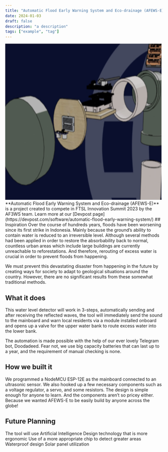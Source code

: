 ```yaml
---
title: "Automatic Flood Early Warning System and Eco-drainage (AFEWS-E)"
date: 2024-01-03
draft: false
description: "a description"
tags: ["example", "tag"]
---
```

<img src="medium.png" alt="Image" width="500" height="500">
**Automatic Flood Early Warning System and Eco-drainage (AFEWS-E)** is a project created to compete in FTSL Innovation Summit 2023 by the AF3WS team. Learn more at our [Devpost page](https://devpost.com/software/automatic-flood-early-warning-system/)
## Inspiration
Over the course of hundreds years, floods have been worsening since its first strike in Indonesia. Mainly because the ground’s ability to contain water is reduced to an irreversible level. Although several methods had been applied in order to restore the absorbability back to normal, countless urban areas which include large buildings are currently unreachable to reforestations. And therefore, rerouting of excess water is crucial in order to prevent floods from happening.

We must prevent this devastating disaster from happening in the future by creating ways for society to adapt to geological situations around the country. However, there are no significant results from these somewhat traditional methods.
## What it does
This water level detector will work in 3-steps, automatically sending and after receiving the reflected waves, the tool will immediately send the sound to the mainboard and warn local residents via a module installed onboard and opens up a valve for the upper water bank to route excess water into the lower bank.

The automation is made possible with the help of our ever lovely Telegram bot, Doodadeed. Fear not, we use big capacity batteries that can last up to a year, and the requirement of manual checking is none.
## How we built it
We programmed a NodeMCU ESP-12E as the mainboard connected to an ultrasonic sensor. We also hooked up a few necessary components such as a voltage regulator, a servo, and some resistors. The design is simple enough for anyone to learn. And the components aren’t so pricey either. Because we wanted AFEWS-E to be easily build by anyone across the globe!
## Future Planning
The tool will use Artificial Intelligence Design technology that is more ergonomic Use of a more appropriate chip to detect greater areas Waterproof design Solar panel utilization
